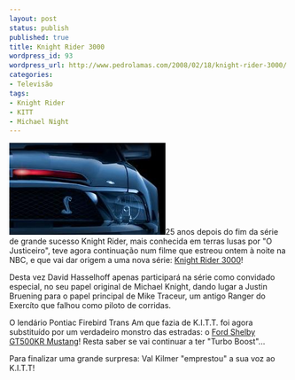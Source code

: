 ```yaml
---
layout: post
status: publish
published: true
title: Knight Rider 3000
wordpress_id: 93
wordpress_url: http://www.pedrolamas.com/2008/02/18/knight-rider-3000/
categories:
- Televisão
tags:
- Knight Rider
- KITT
- Michael Night
---
```

![Knight Rider 3000](wp-content/uploads/2008/02/knight_rider_3000.jpg)25 anos depois do fim da série de grande sucesso Knight Rider, mais conhecida em terras lusas por "O Justiceiro", teve agora continuação num filme que estreou ontem à noite na NBC, e que vai dar origem a uma nova série: [Knight Rider 3000](http://www.nbc.com/Knight_Rider/)!

Desta vez David Hasselhoff apenas participará na série como convidado especial, no seu papel original de Michael Knight, dando lugar a Justin Bruening para o papel principal de Mike Traceur, um antigo Ranger do Exercíto que falhou como piloto de corridas.

O lendário Pontiac Firebird Trans Am que fazia de K.I.T.T. foi agora substituído por um verdadeiro monstro das estradas: o [Ford Shelby GT500KR Mustang](http://www.svt.ford.com/)! Resta saber se vai continuar a ter "Turbo Boost"...

Para finalizar uma grande surpresa: Val Kilmer "emprestou" a sua voz ao K.I.T.T!
